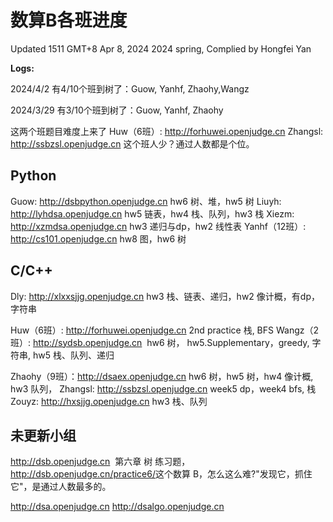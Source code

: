 # 数算B各班进度

Updated 1511 GMT+8 Apr 8, 2024
2024 spring, Complied by Hongfei Yan



**Logs:**

2024/4/2  有4/10个班到树了：Guow, Yanhf, Zhaohy,Wangz

2024/3/29 有3/10个班到树了：Guow, Yanhf, Zhaohy

这两个班题目难度上来了
Huw（6班）: http://forhuwei.openjudge.cn
Zhangsl: http://ssbzsl.openjudge.cn	这个班人少？通过人数都是个位。



## Python
Guow: http://dsbpython.openjudge.cn hw6 树、堆，hw5 树
Liuyh: http://lyhdsa.openjudge.cn hw5 链表，hw4 栈、队列，hw3 栈
Xiezm: http://xzmdsa.openjudge.cn hw3 递归与dp，hw2 线性表
Yanhf（12班）: http://cs101.openjudge.cn hw8 图，hw6 树

## C/C++
Dly: http://xlxxsjjg.openjudge.cn 
​	hw3 栈、链表、递归，hw2 像计概，有dp，字符串

Huw（6班）: http://forhuwei.openjudge.cn 2nd practice 栈, BFS
Wangz（2班）: http://sydsb.openjudge.cn 
​	hw6 树， hw5.Supplementary，greedy, 字符串, hw5 栈、队列、递归

Zhaohy（9班）：http://dsaex.openjudge.cn hw6 树，hw5 树，hw4 像计概, hw3 队列，
Zhangsl: http://ssbzsl.openjudge.cn week5 dp，week4 bfs, 栈
Zouyz: http://hxsjjg.openjudge.cn hw3 栈、队列




## 未更新小组
http://dsb.openjudge.cn
​	第六章 树 练习题，http://dsb.openjudge.cn/practice6/
​	这个数算 B，怎么这么难?"发现它，抓住它"，是通过人数最多的。

http://dsa.openjudge.cn
http://dsalgo.openjudge.cn